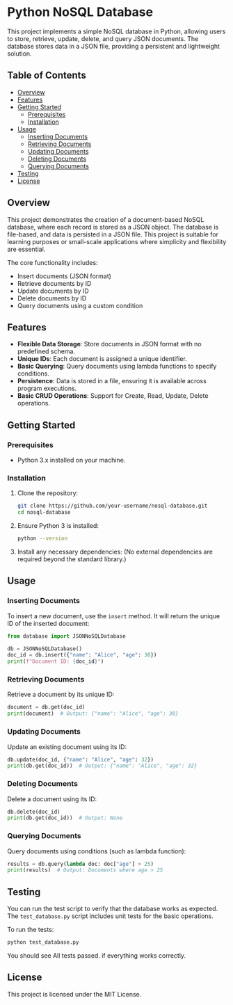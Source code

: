 # Python NoSQL Database

This project implements a simple NoSQL database in Python, allowing users to store, retrieve, update, delete, and query JSON documents. The database stores data in a JSON file, providing a persistent and lightweight solution.

## Table of Contents
- [Overview](#overview)
- [Features](#features)
- [Getting Started](#getting-started)
  - [Prerequisites](#prerequisites)
  - [Installation](#installation)
- [Usage](#usage)
  - [Inserting Documents](#inserting-documents)
  - [Retrieving Documents](#retrieving-documents)
  - [Updating Documents](#updating-documents)
  - [Deleting Documents](#deleting-documents)
  - [Querying Documents](#querying-documents)
- [Testing](#testing)
- [License](#license)

## Overview

This project demonstrates the creation of a document-based NoSQL database, where each record is stored as a JSON object. The database is file-based, and data is persisted in a JSON file. This project is suitable for learning purposes or small-scale applications where simplicity and flexibility are essential.

The core functionality includes:
- Insert documents (JSON format)
- Retrieve documents by ID
- Update documents by ID
- Delete documents by ID
- Query documents using a custom condition

## Features

- **Flexible Data Storage**: Store documents in JSON format with no predefined schema.
- **Unique IDs**: Each document is assigned a unique identifier.
- **Basic Querying**: Query documents using lambda functions to specify conditions.
- **Persistence**: Data is stored in a file, ensuring it is available across program executions.
- **Basic CRUD Operations**: Support for Create, Read, Update, Delete operations.

## Getting Started

### Prerequisites

- Python 3.x installed on your machine.

### Installation

1. Clone the repository:
    ```bash
    git clone https://github.com/your-username/nosql-database.git
    cd nosql-database
    ```

2. Ensure Python 3 is installed:
    ```bash
    python --version
    ```

3. Install any necessary dependencies:
    (No external dependencies are required beyond the standard library.)

## Usage

### Inserting Documents

To insert a new document, use the `insert` method. It will return the unique ID of the inserted document:

```python
from database import JSONNoSQLDatabase

db = JSONNoSQLDatabase()
doc_id = db.insert({"name": "Alice", "age": 30})
print(f"Document ID: {doc_id}")
```

### Retrieving Documents

Retrieve a document by its unique ID:

```python
document = db.get(doc_id)
print(document)  # Output: {"name": "Alice", "age": 30}
```

### Updating Documents

Update an existing document using its ID:

```python
db.update(doc_id, {"name": "Alice", "age": 32})
print(db.get(doc_id))  # Output: {"name": "Alice", "age": 32}
```

### Deleting Documents

Delete a document using its ID:

```python
db.delete(doc_id)
print(db.get(doc_id))  # Output: None
```

### Querying Documents

Query documents using conditions (such as lambda function):

```python
results = db.query(lambda doc: doc["age"] > 25)
print(results)  # Output: Documents where age > 25
```

## Testing

You can run the test script to verify that the database works as expected. The `test_database.py` script includes unit tests for the basic operations.

To run the tests:
```python
python test_database.py
```

You should see All tests passed. if everything works correctly.

## License

This project is licensed under the MIT License.
